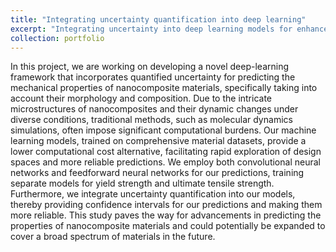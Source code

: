 ```yaml
---
title: "Integrating uncertainty quantification into deep learning"
excerpt: "Integrating uncertainty into deep learning models for enhanced prediction of nanocomposite materials’ mechanical properties<br/><img src='/images/uncertainty-DL.png'>"
collection: portfolio
---
```


In this project, we are working on developing a novel deep-learning framework that incorporates quantified uncertainty for predicting the mechanical properties of nanocomposite materials, specifically taking into account their morphology and composition. Due to the intricate microstructures of nanocomposites and their dynamic changes under diverse conditions, traditional methods, such as molecular dynamics simulations, often impose significant computational burdens. Our machine learning models, trained on comprehensive material datasets, provide a lower computational cost alternative, facilitating rapid exploration of design spaces and more reliable predictions. We employ both convolutional neural networks and feedforward neural networks for our predictions, training separate models for yield strength and ultimate tensile strength. Furthermore, we integrate uncertainty quantification into our models, thereby providing confidence intervals for our predictions and making them more reliable. This study paves the way for advancements in predicting the properties of nanocomposite materials and could potentially be expanded to cover a broad spectrum of materials in the future.